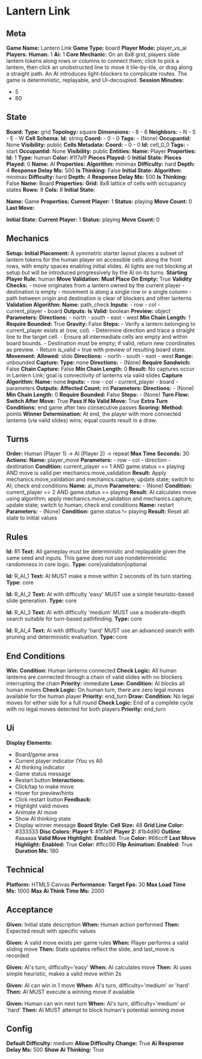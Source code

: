 # Lantern Link

## Meta

**Game Name:** Lantern Link
**Game Type:** board
**Player Mode:** player_vs_ai
**Players:**
  **Human:** 1
  **Ai:** 1
**Core Mechanic:** On an 8x8 grid, players slide lantern tokens along rows or columns to connect them; click to pick a lantern, then click an unobstructed line to move it tile-by-tile, or drag along a straight path. An AI introduces light-blockers to complicate routes. The game is deterministic, replayable, and UI-decoupled.
**Session Minutes:**
  - 5
  - 60

## State

**Board:**
  **Type:** grid
  **Topology:** square
  **Dimensions:**
    - 8
    - 8
  **Neighbors:**
    - N
    - S
    - E
    - W
  **Cell Schema:**
    **Id:** string
    **Coord:**
      - 0
      - 0
    **Tags:**
      - (None)
    **Occupantid:** None
    **Visibility:** public
  **Cells Metadata:**
    **Coord:**
      - 0
      - 0
    **Id:** cell_0_0
    **Tags:**
      - start
    **Occupantid:** None
    **Visibility:** public
**Entities:**
  **Name:** Player
  **Properties:**
    **Id:** 1
    **Type:** human
    **Color:** #1f7a1f
    **Pieces Played:** 0
  **Initial State:**
    **Pieces Played:** 0
  **Name:** AI
  **Properties:**
    **Algorithm:** minimax
    **Difficulty:** hard
    **Depth:** 4
    **Response Delay Ms:** 500
    **Is Thinking:** False
  **Initial State:**
    **Algorithm:** minimax
    **Difficulty:** hard
    **Depth:** 4
    **Response Delay Ms:** 500
    **Is Thinking:** False
  **Name:** Board
  **Properties:**
    **Grid:** 8x8 lattice of cells with occupancy states
    **Rows:** 8
    **Cols:** 8
  **Initial State:**

  **Name:** Game
  **Properties:**
    **Current Player:** 1
    **Status:** playing
    **Move Count:** 0
    **Last Move:**

  **Initial State:**
    **Current Player:** 1
    **Status:** playing
    **Move Count:** 0

## Mechanics

**Setup:**
  **Initial Placement:** A symmetric starter layout places a subset of lantern tokens for the human player on accessible cells along the front rows, with empty spaces enabling initial slides. AI lights are not blocking at setup but will be introduced progressively by the AI on its turns.
  **Starting Player Rule:** human
**Move Validation:**
  **Must Place On Empty:** True
  **Validity Checks:**
    - move originates from a lantern owned by the current player
    - destination is empty
    - movement is along a single row or a single column
    - path between origin and destination is clear of blockers and other lanterns
  **Validation Algorithm:**
    **Name:** path_check
    **Inputs:**
      - row
      - col
      - current_player
      - board
    **Outputs:**
      **Is Valid:** boolean
      **Preview:** object
    **Parameters:**
      **Directions:**
        - north
        - south
        - east
        - west
      **Min Chain Length:** 1
      **Require Bounded:** True
      **Gravity:** False
    **Steps:**
      - Verify a lantern belonging to current_player exists at (row, col).
      - Determine direction and trace a straight line to the target cell.
      - Ensure all intermediate cells are empty and within board bounds.
      - Destination must be empty; if valid, return new coordinates as preview.
      - Return is_valid = true with preview of resulting board state.
**Movement:**
  **Allowed:** slide
  **Directions:**
    - north
    - south
    - east
    - west
  **Range:** unbounded
**Capture:**
  **Type:** none
  **Directions:**
    - (None)
  **Require Sandwich:** False
  **Chain Capture:** False
  **Min Chain Length:** 0
  **Result:** No captures occur in Lantern Link; goal is connectivity of lanterns via valid slides
  **Capture Algorithm:**
    **Name:** none
    **Inputs:**
      - row
      - col
      - current_player
      - board
      - parameters
    **Outputs:**
      **Affected Count:** int
    **Parameters:**
      **Directions:**
        - (None)
      **Min Chain Length:** 0
      **Require Bounded:** False
    **Steps:**
      - (None)
**Turn Flow:**
  **Switch After Move:** True
  **Pass If No Valid Move:** True
  **Extra Turn Conditions:** end game after two consecutive passes
**Scoring:**
  **Method:** points
  **Winner Determination:** At end, the player with more connected lanterns (via valid slides) wins; equal counts result in a draw.

## Turns

**Order:** Human (Player 1) → AI (Player 2) → repeat
**Max Time Seconds:** 30
**Actions:**
  **Name:** player_move
  **Parameters:**
    - row
    - col
    - direction
    - destination
  **Condition:** current_player == 1 AND game.status == playing AND move is valid per mechanics.move_validation
  **Result:** Apply mechanics.move_validation and mechanics.capture; update state; switch to AI; check end conditions
  **Name:** ai_move
  **Parameters:**
    - (None)
  **Condition:** current_player == 2 AND game.status == playing
  **Result:** AI calculates move using algorithm; apply mechanics.move_validation and mechanics.capture; update state; switch to human; check end conditions
  **Name:** restart
  **Parameters:**
    - (None)
  **Condition:** game.status != playing
  **Result:** Reset all state to initial values

## Rules


**Id:** R1
**Text:** All gameplay must be deterministic and replayable given the same seed and inputs. This game does not use nondeterministic randomness in core logic.
**Type:** core|validation|optional


**Id:** R_AI_1
**Text:** AI MUST make a move within 2 seconds of its turn starting.
**Type:** core


**Id:** R_AI_2
**Text:** AI with difficulty 'easy' MUST use a simple heuristic-based slide generation.
**Type:** core


**Id:** R_AI_3
**Text:** AI with difficulty 'medium' MUST use a moderate-depth search suitable for turn-based pathfinding.
**Type:** core


**Id:** R_AI_4
**Text:** AI with difficulty 'hard' MUST use an advanced search with pruning and deterministic evaluation.
**Type:** core


## End Conditions

**Win:**
  **Condition:** Human lanterns connected
  **Check Logic:** All human lanterns are connected through a chain of valid slides with no blockers interrupting the chain
  **Priority:** immediate
**Lose:**
  **Condition:** AI blocks all human moves
  **Check Logic:** On human turn, there are zero legal moves available for the human player
  **Priority:** end_turn
**Draw:**
  **Condition:** No legal moves for either side for a full round
  **Check Logic:** End of a complete cycle with no legal moves detected for both players
  **Priority:** end_turn

## Ui

**Display Elements:**
  - Board/game area
  - Current player indicator (You vs AI)
  - AI thinking indicator
  - Game status message
  - Restart button
**Interactions:**
  - Click/tap to make move
  - Hover for preview/hints
  - Click restart button
**Feedback:**
  - Highlight valid moves
  - Animate AI move
  - Show AI thinking state
  - Display winner message
**Board Style:**
  **Cell Size:** 48
  **Grid Line Color:** #333333
  **Disc Colors:**
    **Player 1:** #1f7a1f
    **Player 2:** #1b4d90
    **Outline:** #aaaaaa
  **Valid Move Highlight:**
    **Enabled:** True
    **Color:** #66ccff
  **Last Move Highlight:**
    **Enabled:** True
    **Color:** #ffcc00
  **Flip Animation:**
    **Enabled:** True
    **Duration Ms:** 180

## Technical

**Platform:** HTML5 Canvas
**Performance:**
  **Target Fps:** 30
  **Max Load Time Ms:** 1000
  **Max Ai Think Time Ms:** 2000

## Acceptance


**Given:** Initial state description
**When:** Human action performed
**Then:** Expected result with specific values


**Given:** A valid move exists per game rules
**When:** Player performs a valid sliding move
**Then:** State updates reflect the slide, and last_move is recorded


**Given:** AI's turn, difficulty='easy'
**When:** AI calculates move
**Then:** AI uses simple heuristic, makes a valid move within 2s


**Given:** AI can win in 1 move
**When:** AI's turn, difficulty='medium' or 'hard'
**Then:** AI MUST execute a winning move if available


**Given:** Human can win next turn
**When:** AI's turn, difficulty='medium' or 'hard'
**Then:** AI MUST attempt to block human's potential winning move


## Config

**Default Difficulty:** medium
**Allow Difficulty Change:** True
**Ai Response Delay Ms:** 500
**Show Ai Thinking:** True